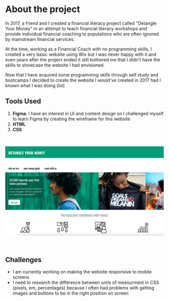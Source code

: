 # About the project
In 2017, a friend and I created a financial literacy project called "Detangle Your Money" in an attempt to teach financial literacy workshops and provide individual financial coaching to populations who are often ignored by mainstream financial services. 

At the time, working as a Financial Coach with no programming skills, I created a very basic website using Wix but I was never happy with it and even years after the project ended it still bothered me that I didn't have the skills to showcase the website I had envisioned.

Now that I have acquired some programming skills through self study and bootcamps I decided to create the website I would've created in 2017 had I known what I was doing (lol)

## Tools Used
1. **Figma**: I have an interest in UI and content design so I challenged myself to learn Figma by creating the wireframe for this website 
2. **HTML** 
3. **CSS**

<br>

![homepage](/detangle.png)

<br>

## Challenges
- I am currently working on making the website responsive to mobile screens
- I need to research the difference between untis of measurment in CSS (pixels, em, percentages) because I often had problems with getting images and buttons to be in the right position on screen
